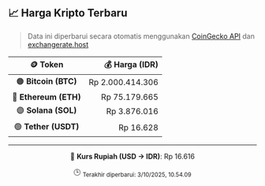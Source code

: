 

<!-- HARGA_KRIPTO -->
## 📈 Harga Kripto Terbaru

> Data ini diperbarui secara otomatis menggunakan [CoinGecko API](https://www.coingecko.com/) dan [exchangerate.host](https://exchangerate.host/)

<div align="center">

| 🪙 Token | 💰 Harga (IDR) |
|:------:|---------------:|
| 🟠 **Bitcoin (BTC)**   | Rp 2.000.414.306 |
| 🔵 **Ethereum (ETH)**  | Rp 75.179.665 |
| 🟣 **Solana (SOL)**    | Rp 3.876.016 |
| 🟢 **Tether (USDT)**   | Rp 16.628 |

---

💱 **Kurs Rupiah (USD → IDR)**: Rp 16.616

🕒 <sub>Terakhir diperbarui: 3/10/2025, 10.54.09</sub>

</div>
<!-- /HARGA_KRIPTO -->